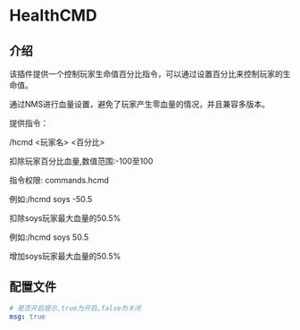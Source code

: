 # HealthCMD

## 介绍

该插件提供一个控制玩家生命值百分比指令，可以通过设置百分比来控制玩家的生命值。

通过NMS进行血量设置，避免了玩家产生零血量的情况，并且兼容多版本。

提供指令：

/hcmd <玩家名> <百分比>

扣除玩家百分比血量,数值范围:-100至100

指令权限: commands.hcmd

例如:/hcmd soys -50.5

扣除soys玩家最大血量的50.5%

例如:/hcmd soys 50.5

增加soys玩家最大血量的50.5%

## 配置文件

```yaml
# 是否开启提示,true为开启,false为关闭
msg: true
````
